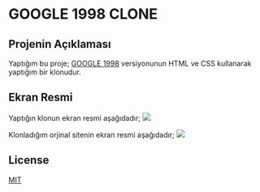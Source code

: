 # GOOGLE 1998 CLONE 

## Projenin Açıklaması

Yaptığım bu proje; [GOOGLE 1998](https://web.archive.org/web/19981202230410if_/http://www.google.com/) versiyonunun HTML ve CSS kullanarak yaptığım bir klonudur. 

## Ekran Resmi

Yaptığın klonun ekran resmi aşağıdadır;
![](1.png)

Klonladığım orjinal sitenin ekran resmi aşağıdadır;
![](2.png)


## License

[MIT](https://choosealicense.com/licenses/mit/)